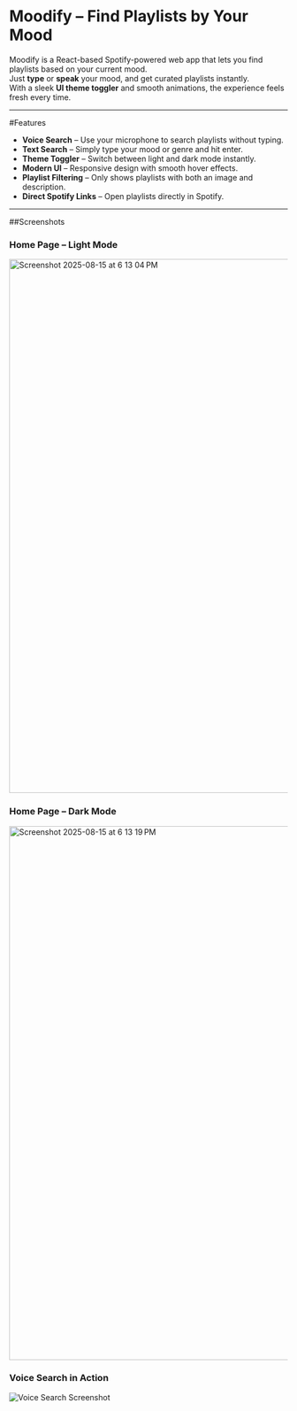 # Moodify – Find Playlists by Your Mood

Moodify is a React-based Spotify-powered web app that lets you find playlists based on your current mood.  
Just **type** or **speak** your mood, and get curated playlists instantly.  
With a sleek **UI theme toggler** and smooth animations, the experience feels fresh every time.

---

#Features

- **Voice Search** – Use your microphone to search playlists without typing.
- **Text Search** – Simply type your mood or genre and hit enter.
- **Theme Toggler** – Switch between light and dark mode instantly.
- **Modern UI** – Responsive design with smooth hover effects.
- **Playlist Filtering** – Only shows playlists with both an image and description.
- **Direct Spotify Links** – Open playlists directly in Spotify.

---

##Screenshots

### Home Page – Light Mode
<img width="1675" height="965" alt="Screenshot 2025-08-15 at 6 13 04 PM" src="https://github.com/user-attachments/assets/c2fbfc2a-8401-450c-aafb-9e9030152ebd" />


### Home Page – Dark Mode
<img width="1675" height="965" alt="Screenshot 2025-08-15 at 6 13 19 PM" src="https://github.com/user-attachments/assets/73597e77-dab4-4646-a4eb-1bf4a0ea9dea" />


### Voice Search in Action
![Voice Search Screenshot](./screenshots/voice-search.png)
